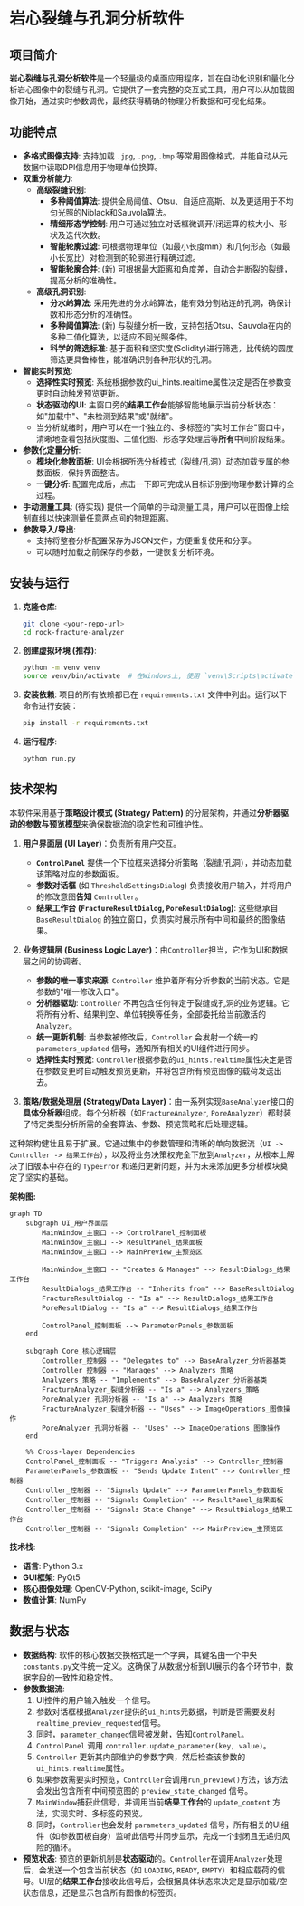 # 岩心裂缝与孔洞分析软件

## 项目简介

**岩心裂缝与孔洞分析软件**是一个轻量级的桌面应用程序，旨在自动化识别和量化分析岩心图像中的裂缝与孔洞。它提供了一套完整的交互式工具，用户可以从加载图像开始，通过实时参数调优，最终获得精确的物理分析数据和可视化结果。

## 功能特点

- **多格式图像支持**: 支持加载 `.jpg`, `.png`, `.bmp` 等常用图像格式，并能自动从元数据中读取DPI信息用于物理单位换算。
- **双重分析能力**:
    - **高级裂缝识别**:
        - **多种阈值算法**: 提供全局阈值、Otsu、自适应高斯、以及更适用于不均匀光照的Niblack和Sauvola算法。
        - **精细形态学控制**: 用户可通过独立对话框微调开/闭运算的核大小、形状及迭代次数。
        - **智能轮廓过滤**: 可根据物理单位（如最小长度mm）和几何形态（如最小长宽比）对检测到的轮廓进行精确过滤。
        - **智能轮廓合并**: (新) 可根据最大距离和角度差，自动合并断裂的裂缝，提高分析的准确性。
    - **高级孔洞识别**:
        - **分水岭算法**: 采用先进的分水岭算法，能有效分割粘连的孔洞，确保计数和形态分析的准确性。
        - **多种阈值算法**: (新) 与裂缝分析一致，支持包括Otsu、Sauvola在内的多种二值化算法，以适应不同光照条件。
        - **科学的筛选标准**: 基于面积和坚实度(Solidity)进行筛选，比传统的圆度筛选更具鲁棒性，能准确识别各种形状的孔洞。
- **智能实时预览**:
    - **选择性实时预览**: 系统根据参数的ui_hints.realtime属性决定是否在参数变更时自动触发预览更新。
    - **状态驱动的UI**: 主窗口旁的**结果工作台**能够智能地展示当前分析状态：如"加载中"、"未检测到结果"或"就绪"。
    - 当分析就绪时，用户可以在一个独立的、多标签的"实时工作台"窗口中，清晰地查看包括灰度图、二值化图、形态学处理后等**所有**中间阶段结果。
- **参数化定量分析**:
    - **模块化参数面板**: UI会根据所选分析模式（裂缝/孔洞）动态加载专属的参数面板，保持界面整洁。
    - **一键分析**: 配置完成后，点击一下即可完成从目标识别到物理参数计算的全过程。
- **手动测量工具**: (待实现) 提供一个简单的手动测量工具，用户可以在图像上绘制直线以快速测量任意两点间的物理距离。
- **参数导入/导出**:
    - 支持将整套分析配置保存为JSON文件，方便重复使用和分享。
    - 可以随时加载之前保存的参数，一键恢复分析环境。

## 安装与运行

1.  **克隆仓库**:
    ```bash
    git clone <your-repo-url>
    cd rock-fracture-analyzer
    ```

2.  **创建虚拟环境 (推荐)**:
    ```bash
    python -m venv venv
    source venv/bin/activate  # 在Windows上, 使用 `venv\Scripts\activate`
    ```

3.  **安装依赖**:
    项目的所有依赖都已在 `requirements.txt` 文件中列出。运行以下命令进行安装：
    ```bash
    pip install -r requirements.txt
    ```

4.  **运行程序**:
    ```bash
    python run.py
    ```

## 技术架构

本软件采用基于**策略设计模式 (Strategy Pattern)** 的分层架构，并通过**分析器驱动的参数与预览模型**来确保数据流的稳定性和可维护性。

1.  **用户界面层 (UI Layer)**：负责所有用户交互。
    - **`ControlPanel`** 提供一个下拉框来选择分析策略（裂缝/孔洞），并动态加载该策略对应的参数面板。
    - **参数对话框** (如 `ThresholdSettingsDialog`) 负责接收用户输入，并将用户的修改意图**告知** `Controller`。
    - **结果工作台 (`FractureResultDialog`, `PoreResultDialog`)**: 这些继承自 `BaseResultDialog` 的独立窗口，负责实时展示所有中间和最终的图像结果。

2.  **业务逻辑层 (Business Logic Layer)**：由`Controller`担当，它作为UI和数据层之间的协调者。
    - **参数的唯一事实来源**: `Controller` 维护着所有分析参数的当前状态。它是参数的"唯一修改入口"。
    - **分析器驱动**: `Controller` 不再包含任何特定于裂缝或孔洞的业务逻辑。它将所有分析、结果判空、单位转换等任务，全部委托给当前激活的`Analyzer`。
    - **统一更新机制**: 当参数被修改后，`Controller` 会发射一个统一的 `parameters_updated` 信号，通知所有相关的UI组件进行同步。
    - **选择性实时预览**: `Controller`根据参数的`ui_hints.realtime`属性决定是否在参数变更时自动触发预览更新，并将包含所有预览图像的载荷发送出去。

3.  **策略/数据处理层 (Strategy/Data Layer)**：由一系列实现`BaseAnalyzer`接口的**具体分析器**组成。每个分析器（如`FractureAnalyzer`, `PoreAnalyzer`）都封装了特定类型分析所需的全套算法、参数、预览策略和后处理逻辑。

这种架构健壮且易于扩展。它通过集中的参数管理和清晰的单向数据流（`UI -> Controller -> 结果工作台`），以及将业务决策权完全下放到`Analyzer`，从根本上解决了旧版本中存在的 `TypeError` 和递归更新问题，并为未来添加更多分析模块奠定了坚实的基础。

**架构图:**
```mermaid
graph TD
    subgraph UI_用户界面层
        MainWindow_主窗口 --> ControlPanel_控制面板
        MainWindow_主窗口 --> ResultPanel_结果面板
        MainWindow_主窗口 --> MainPreview_主预览区
        
        MainWindow_主窗口 -- "Creates & Manages" --> ResultDialogs_结果工作台
        ResultDialogs_结果工作台 -- "Inherits from" --> BaseResultDialog
        FractureResultDialog -- "Is a" --> ResultDialogs_结果工作台
        PoreResultDialog -- "Is a" --> ResultDialogs_结果工作台
        
        ControlPanel_控制面板 --> ParameterPanels_参数面板
    end

    subgraph Core_核心逻辑层
        Controller_控制器 -- "Delegates to" --> BaseAnalyzer_分析器基类
        Controller_控制器 -- "Manages" --> Analyzers_策略
        Analyzers_策略 -- "Implements" --> BaseAnalyzer_分析器基类
        FractureAnalyzer_裂缝分析器 -- "Is a" --> Analyzers_策略
        PoreAnalyzer_孔洞分析器 -- "Is a" --> Analyzers_策略
        FractureAnalyzer_裂缝分析器 -- "Uses" --> ImageOperations_图像操作
        PoreAnalyzer_孔洞分析器 -- "Uses" --> ImageOperations_图像操作
    end

    %% Cross-layer Dependencies
    ControlPanel_控制面板 -- "Triggers Analysis" --> Controller_控制器
    ParameterPanels_参数面板 -- "Sends Update Intent" --> Controller_控制器
    Controller_控制器 -- "Signals Update" --> ParameterPanels_参数面板
    Controller_控制器 -- "Signals Completion" --> ResultPanel_结果面板
    Controller_控制器 -- "Signals State Change" --> ResultDialogs_结果工作台
    Controller_控制器 -- "Signals Completion" --> MainPreview_主预览区
```

**技术栈**:
-   **语言**: Python 3.x
-   **GUI框架**: PyQt5
-   **核心图像处理**: OpenCV-Python, scikit-image, SciPy
-   **数值计算**: NumPy

## 数据与状态

- **数据结构**: 软件的核心数据交换格式是一个字典，其键名由一个中央`constants.py`文件统一定义。这确保了从数据分析到UI展示的各个环节中，数据字段的一致性和稳定性。
- **参数数据流**: 
    1.  UI控件的用户输入触发一个信号。
    2.  参数对话框根据`Analyzer`提供的`ui_hints`元数据，判断是否需要发射`realtime_preview_requested`信号。
    3.  同时，`parameter_changed`信号被发射，告知`ControlPanel`。
    4.  `ControlPanel` 调用 `controller.update_parameter(key, value)`。
    5.  `Controller` 更新其内部维护的参数字典，然后检查该参数的`ui_hints.realtime`属性。
    6.  如果参数需要实时预览，`Controller`会调用`run_preview()`方法，该方法会发出包含所有中间预览图的 `preview_state_changed` 信号。
    7.  `MainWindow`捕获此信号，并调用当前**结果工作台**的 `update_content` 方法，实现实时、多标签的预览。
    8.  同时，`Controller`也会发射 `parameters_updated` 信号，所有相关的UI组件（如参数面板自身）监听此信号并同步显示，完成一个封闭且无递归风险的循环。
- **预览状态**: 预览的更新机制是**状态驱动**的。`Controller`在调用`Analyzer`处理后，会发送一个包含当前状态（如 `LOADING`, `READY`, `EMPTY`）和相应载荷的信号。UI层的**结果工作台**接收此信号后，会根据具体状态来决定是显示加载/空状态信息，还是显示包含所有图像的标签页。

